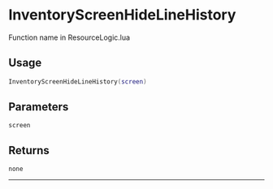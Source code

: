 # InventoryScreenHideLineHistory
Function name in ResourceLogic.lua
## Usage
```lua
InventoryScreenHideLineHistory(screen)
```
## Parameters
`screen`
## Returns
`none`

---